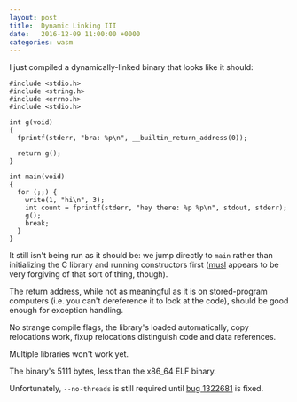 ```yaml
---
layout: post
title:  Dynamic Linking III
date:   2016-12-09 11:00:00 +0000
categories: wasm
---
```

I just compiled a dynamically-linked binary that looks like it should:
```
#include <stdio.h>
#include <string.h>
#include <errno.h>
#include <stdio.h>

int g(void)
{
  fprintf(stderr, "bra: %p\n", __builtin_return_address(0));

  return g();
}

int main(void)
{
  for (;;) {
    write(1, "hi\n", 3);
    int count = fprintf(stderr, "hey there: %p %p\n", stdout, stderr);
    g();
    break;
  }
}
```

It still isn't being run as it should be: we jump directly to `main` rather than initializing the C library and running constructors first ([musl][musl] appears to be very forgiving of that sort of thing, though).

The return address, while not as meaningful as it is on stored-program computers (i.e. you can't dereference it to look at the code), should be good enough for exception handling.

No strange compile flags, the library's loaded automatically, copy relocations work, fixup relocations distinguish code and data references.

Multiple libraries won't work yet.

The binary's 5111 bytes, less than the x86_64 ELF binary.

Unfortunately, `--no-threads` is still required until [bug 1322681][bug 1322681] is fixed.

[musl]: https://www.musl-libc.org/
[bug 1322681]: https://bugzilla.mozilla.org/show_bug.cgi?id=1322681
